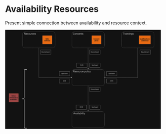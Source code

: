 # Availability Resources
Present simple connection between availability and resource context.

![](img\availability-example.png)


